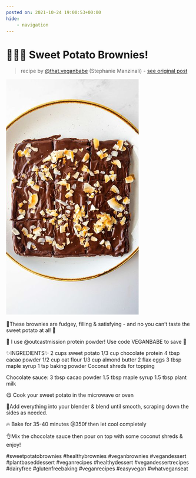 ```yaml
---
posted on: 2021-10-24 19:00:53+00:00
hide:
    - navigation
---
```


# 🌱🍠🍫 Sweet Potato Brownies! 

> recipe by [@that.veganbabe](https://www.instagram.com/that.veganbabe/) 
(Stephanie Manzinali) - [see original post](https://instagram.com/p/CVbAmAAP2T4)

![](../img/that.veganbabe_24-10-2021_1910.png)


🙌These brownies are fudgey, filling & satisfying - and no you can’t taste the sweet potato at al! 🤯

💪 I use @outcastmission protein powder! Use code VEGANBABE to save 🎉 

✨INGREDIENTS✨
2 cups sweet potato
1/3 cup chocolate protein 
4 tbsp cacao powder
1/2 cup oat flour
1/3 cup almond butter
2 flax eggs
3 tbsp maple syrup
1 tsp baking powder
Coconut shreds for topping 

Chocolate sauce:
3 tbsp cacao powder
1.5 tbsp maple syrup
1.5 tbsp plant milk

😋 Cook your sweet potato in the microwave or oven 

🙌Add everything into your blender & blend until smooth, scraping down the sides as needed.

🔥 Bake for 35-40 minutes @350f then let cool completely

👌Mix the chocolate sauce then pour on top with some coconut shreds & enjoy!

\#sweetpotatobrownies \#healthybrownies \#veganbrownies \#vegandessert \#plantbaseddessert \#veganrecipes \#healthydessert \#vegandessertrecipes \#dairyfree \#glutenfreebaking \#veganrecipes \#easyvegan \#whatveganseat 